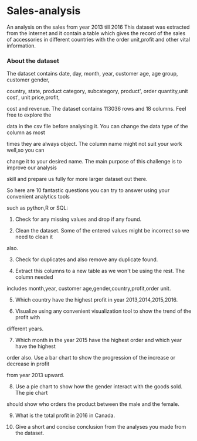# Sales-analysis


An analysis on the sales from year 2013 till 2016
This dataset was extracted from the internet and it contain a table which gives the record of the sales of accessories in different countries with the order unit,profit and other vital information.

### About the dataset 
The dataset contains date, day, month, year, customer age, age group, customer gender,

country, state, product category, subcategory, product', order quantity,unit cost', unit price,profit,

cost and revenue. The dataset contains 113036 rows and 18 columns. Feel free to explore the

data in the csv file before analysing it. You can change the data type of the column as most

times they are always object. The column name might not suit your work well,so you can

change it to your desired name. The main purpose of this challenge is to improve our analysis

skill and prepare us fully for more larger dataset out there.

So here are 10 fantastic questions you can try to answer using your convenient analytics tools

such as python,R or SQL:

1. Check for any missing values and drop if any found.

2. Clean the dataset. Some of the entered values might be incorrect so we need to clean it

also.

3. Check for duplicates and also remove any duplicate found.

4. Extract this columns to a new table as we won't be using the rest. The column needed

includes month,year, customer age,gender,country,profit,order unit.

5. Which country have the highest profit in year 2013,2014,2015,2016.

6. Visualize using any convenient visualization tool to show the trend of the profit with

different years.

7. Which month in the year 2015 have the highest order and which year have the highest

order also. Use a bar chart to show the progression of the increase or decrease in profit

from year 2013 upward.

8. Use a pie chart to show how the gender interact with the goods sold. The pie chart

should show who orders the product between the male and the female.

9. What is the total profit in 2016 in Canada.

10. Give a short and concise conclusion from the analyses you made from the dataset. 
